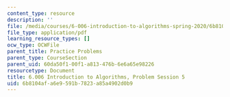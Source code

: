 ```yaml
---
content_type: resource
description: ''
file: /media/courses/6-006-introduction-to-algorithms-spring-2020/6b8104afa6e9591b7823a85a4902d0b9_MIT6_006S20_prob5.pdf
file_type: application/pdf
learning_resource_types: []
ocw_type: OCWFile
parent_title: Practice Problems
parent_type: CourseSection
parent_uid: 60da50f1-00f1-a813-476b-6e6a65e98226
resourcetype: Document
title: 6.006 Introduction to Algorithms, Problem Session 5
uid: 6b8104af-a6e9-591b-7823-a85a4902d0b9
---
```

